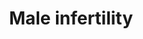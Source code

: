 ---
annotations:
- id: CL:0000019
  parent: native cell
  type: Cell Type Ontology
  value: sperm
- id: PW:0000013
  parent: disease pathway
  type: Pathway Ontology
  value: disease pathway
- id: DOID:12336
  type: Disease Ontology
  value: male infertility
authors:
- Fehrhart
- Egonw
- MaintBot
- Eweitz
citedin:
- link: PMC9130749
communities:
- RareDiseases
description: Pathway(s) of genes involved in male infertility. The list of genes is
  derived from Krausz et al.(1) and can be sorted in general (common) cell function,
  endocrine function and specific spermatogenic function.
last-edited: 2021-09-17
ndex: 776fb36d-8b6c-11eb-9e72-0ac135e8bacf
organisms:
- Homo sapiens
redirect_from:
- /index.php/Pathway:WP4673
- /instance/WP4673
revision: null
schema-jsonld:
- '@context': https://schema.org/
  '@id': https://wikipathways.github.io/pathways/WP4673.html
  '@type': Dataset
  creator:
    '@type': Organization
    name: WikiPathways
  description: Pathway(s) of genes involved in male infertility. The list of genes
    is derived from Krausz et al.(1) and can be sorted in general (common) cell function,
    endocrine function and specific spermatogenic function.
  keywords:
  - ABCB1
  - ABLIM1
  - AGO2
  - AHR
  - AHRR
  - APOB
  - AR
  - ARNTL
  - ATM
  - Amoxicillin
  - BCL2
  - BHMT
  - BRCA2
  - BRDT
  - Butyryl-CoA
  - CAT
  - CCDC36
  - CCNA1
  - CCNK
  - CCNT1
  - CCNT2
  - CDC42BPA
  - CDK9
  - CHD2
  - CLOCK
  - CLU
  - CREBBP
  - CRISP2
  - CTCFL
  - CXXC1
  - CYP17A1
  - CYP1A1
  - CYP26B1
  - Coenzyme A
  - DAZ1
  - DAZ2
  - DAZ3
  - DAZ4
  - DAZL
  - DDX20
  - DDX4
  - DND1
  - EP300
  - EPPIN
  - EPSTI1
  - ERCC1
  - ERCC2
  - ESR1
  - ESR2
  - ETV5
  - FAS
  - FASLG
  - FOLH1
  - GNAO1
  - GPX1
  - Gentamicin
  - H2BFWT
  - HIST1H4A
  - HIST3H3
  - HLA-DRA
  - HMGA1
  - HORMAD1
  - HORMAD2
  - INSR
  - KDM3A
  - KLK2
  - LIG4
  - LOC203413
  - LRWD1
  - LTF
  - MAS1L
  - MDM2
  - MLH1
  - MLH3
  - MMP2
  - MMP9
  - MOV10L1
  - MSH4
  - MSH5
  - MSMB
  - MTHFD1
  - MTHFR
  - MTR
  - MTRR
  - NANOS1
  - NFE2L2
  - NOS1
  - NOS2
  - NOS3
  - NQO1
  - OR2W3
  - PACRG
  - PARP1
  - PEMT
  - PEX10
  - PIWIL1
  - PIWIL2
  - PIWIL3
  - PIWIL4
  - PMS2
  - POLB
  - POLG
  - PON1
  - PON2
  - PRDM9
  - PRM1
  - PRM2
  - PRM3
  - PRMT6
  - PSAT1
  - PUM2
  - RAG1
  - REC8
  - RFC1
  - RGS9
  - SEMG1
  - SEPTIN12
  - SHMT1
  - SIRPA
  - SIRPG
  - SLC16A7
  - SLC46A1
  - SOD2
  - SOD3
  - SOX5
  - SPATA17
  - SPO11
  - SRD5A2
  - STRA8
  - TAS2R38
  - TCN2
  - TEX15
  - THBS1
  - TMEM132E
  - TNF
  - TRIP13
  - TSSK4
  - TSSK6
  - UBD
  - UBE2B
  - UBR2
  - USP26
  - USP8
  - VCX
  - XPC
  - XRCC2
  - XRCC3
  - XRCC4
  - XRCC5
  - YBX2
  - piRNA precursor
  license: CC0
  name: Male infertility
seo: CreativeWork
title: Male infertility
wpid: WP4673
---